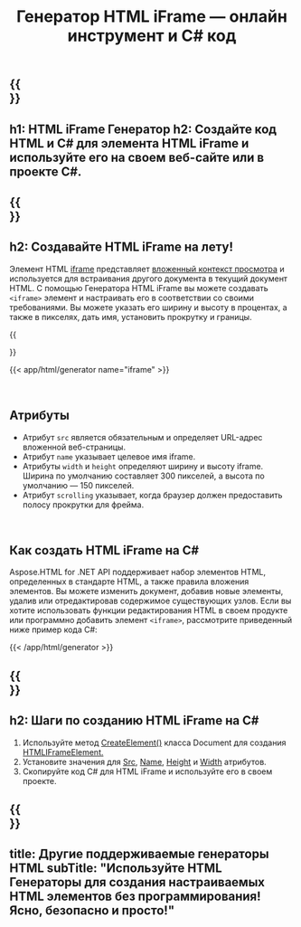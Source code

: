 ﻿---
translation: true
title: Генератор HTML iFrame — онлайн инструмент и C# код
template: /templates/_template-generators-child.md
description: Генератор HTML iFrame создает код HTML и C# для элемента iframe. Просмотрите результат и скопируйте сгенерированный код на свой сайт.
url: /net/generators/iframe/
platformtag: net
generator: HTML iFrame Генератор
element: HTML iframe
tag: iframe
---

{{<section banner>}}
---
h1: HTML iFrame Генератор
h2: Создайте код HTML и C# для элемента HTML iFrame и используйте его на своем веб-сайте или в проекте C#.
---

{{<section overview>}}
---
h2: Создавайте HTML iFrame на лету!
---

Элемент HTML [iframe](https://html.spec.whatwg.org/multipage/iframe-embed-object.html#the-iframe-element) представляет [вложенный контекст просмотра](https://html.spec.whatwg.org/multipage/browsers.html#nested-browsing-context) и используется для встраивания другого документа в текущий документ HTML. С помощью Генератора HTML iFrame вы можете создавать `<iframe>` элемент и настраивать его в соответствии со своими требованиями. Вы можете указать его ширину и высоту в процентах, а также в пикселях, дать имя, установить прокрутку и границы.

{{<section plugin>}}

{{< app/html/generator name="iframe" >}}

<br>
<h2> Атрибуты </h2>

 - Атрибут `src` является обязательным и определяет URL-адрес вложенной веб-страницы.
 - Атрибут `name` указывает целевое имя iframe.
 - Атрибуты `width` и `height` определяют ширину и высоту iframe. Ширина по умолчанию составляет 300 пикселей, а высота по умолчанию — 150 пикселей.
 - Атрибут `scrolling` указывает, когда браузер должен предоставить полосу прокрутки для фрейма.
 <br>

<h2> Как создать HTML iFrame на C#</h2>

Aspose.HTML for .NET API поддерживает набор элементов HTML, определенных в стандарте HTML, а также правила вложения элементов. Вы можете изменить документ, добавив новые элементы, удалив или отредактировав содержимое существующих узлов. Если вы хотите использовать функции редактирования HTML в своем продукте или программно добавить элемент `<iframe>`, рассмотрите приведенный ниже пример кода C#:

{{< /app/html/generator >}}

{{<section steps>}}
---
h2: Шаги по созданию HTML iFrame на C#
---
1. Используйте метод [CreateElement()](https://reference.aspose.com/html/net/aspose.html.dom/document/createelement/) класса Document для создания [HTMLIFrameElement.](https://reference.aspose.com/html/net/aspose.html/htmliframeelement/)
2. Установите значения для [Src](https://reference.aspose.com/html/net/aspose.html/htmliframeelement/src/), [Name](https://reference.aspose.com/html/net/aspose.html/htmliframeelement/name/), [Height](https://reference.aspose.com/html/net/aspose.html/htmliframeelement/height/) и [Width](https://reference.aspose.com/html/net/aspose.html/htmliframeelement/width/) атрибутов.
3. Скопируйте код C# для HTML iFrame и используйте его в своем проекте.

{{<section other-generators>}}
---
title: Другие поддерживаемые генераторы HTML
subTitle: "Используйте HTML Генераторы для создания настраиваемых HTML элементов без программирования! Ясно, безопасно и просто!"
---